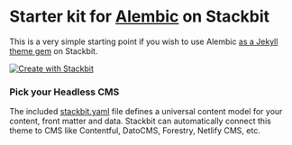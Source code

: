 # Starter kit for [Alembic](https://alembic.darn.es/) on Stackbit

This is a very simple starting point if you wish to use Alembic [as a Jekyll theme gem](https://alembic.darn.es/#as-a-jekyll-theme) on Stackbit.

[![Create with Stackbit](https://assets.stackbit.com/badge/create-with-stackbit.svg)](https://app.stackbit.com/create?theme=https://github.com/stackbithq/alembic-stackbit-kit)

### Pick your Headless CMS

The included [stackbit.yaml](https://docs.stackbit.com/uniform/stackbit-yaml/) file defines a universal content model for your content, front matter and data. Stackbit can automatically connect this theme to CMS like Contentful, DatoCMS, Forestry, Netlify CMS, etc.